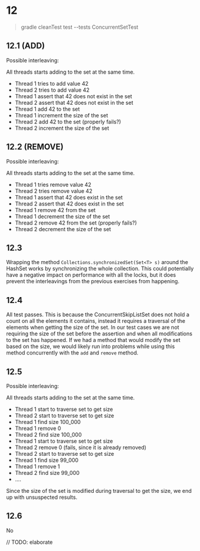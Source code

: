 # 12

> gradle cleanTest test --tests ConcurrentSetTest

## 12.1 (ADD)

Possible interleaving: 

All threads starts adding to the set at the same time. 
 - Thread 1 tries to add value 42
 - Thread 2 tries to add value 42
 - Thread 1 assert that 42 does not exist in the set
 - Thread 2 assert that 42 does not exist in the set
 - Thread 1 add 42 to the set
 - Thread 1 increment the size of the set
 - Thread 2 add 42 to the set (properly fails?)
 - Thread 2 increment the size of the set

## 12.2 (REMOVE)

Possible interleaving: 

All threads starts adding to the set at the same time. 
 - Thread 1 tries remove value 42
 - Thread 2 tries remove value 42
 - Thread 1 assert that 42 does exist in the set
 - Thread 2 assert that 42 does exist in the set
 - Thread 1 remove 42 from the set
 - Thread 1 decrement the size of the set
 - Thread 2 remove 42 from the set (properly fails?)
 - Thread 2 decrement the size of the set

 ## 12.3

 Wrapping the method `Collections.synchronizedSet(Set<T> s)` around the HashSet works by synchronizing the whole collection. This could potentially have a negative impact on performance with all the locks, but it does prevent the interleavings from the previous exercises from happening.

## 12.4

All test passes. This is because the ConcurrentSkipListSet does not hold a count on all the elements it contains, instead it requires a traversal of the elements when getting the size of the set. In our test cases we are not requiring the size of the set before the assertion and when all modifications to the set has happened. If we had a method that would modify the set based on the size, we would likely run into problems while using this method concurrently with the `add` and `remove` method.

## 12.5

Possible interleaving: 

All threads starts adding to the set at the same time. 
 - Thread 1 start to traverse set to get size
 - Thread 2 start to traverse set to get size
 - Thread 1 find size 100_000
 - Thread 1 remove 0
 - Thread 2 find size 100_000
 - Thread 1 start to traverse set to get size
 - Thread 2 remove 0 (fails, since it is already removed)
 - Thread 2 start to traverse set to get size
 - Thread 1 find size 99_000
 - Thread 1 remove 1
 - Thread 2 find size 99_000
 - ....

 Since the size of the set is modified during traversal to get the size, we end up with unsuspected results.

 ## 12.6

 No

 // TODO: elaborate